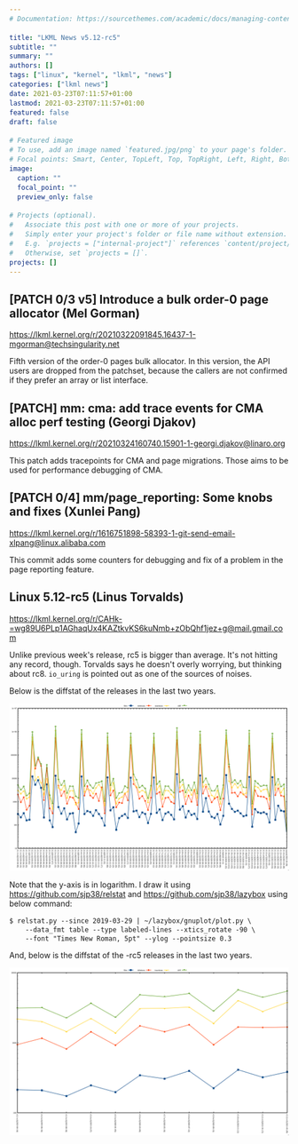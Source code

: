 ```yaml
---
# Documentation: https://sourcethemes.com/academic/docs/managing-content/

title: "LKML News v5.12-rc5"
subtitle: ""
summary: ""
authors: []
tags: ["linux", "kernel", "lkml", "news"]
categories: ["lkml news"]
date: 2021-03-23T07:11:57+01:00
lastmod: 2021-03-23T07:11:57+01:00
featured: false
draft: false

# Featured image
# To use, add an image named `featured.jpg/png` to your page's folder.
# Focal points: Smart, Center, TopLeft, Top, TopRight, Left, Right, BottomLeft, Bottom, BottomRight.
image:
  caption: ""
  focal_point: ""
  preview_only: false

# Projects (optional).
#   Associate this post with one or more of your projects.
#   Simply enter your project's folder or file name without extension.
#   E.g. `projects = ["internal-project"]` references `content/project/deep-learning/index.md`.
#   Otherwise, set `projects = []`.
projects: []
---
```


[PATCH 0/3 v5] Introduce a bulk order-0 page allocator (Mel Gorman)
-------------------------------------------------------------------

https://lkml.kernel.org/r/20210322091845.16437-1-mgorman@techsingularity.net

Fifth version of the order-0 pages bulk allocator.  In this version, the API
users are dropped from the patchset, because the callers are not confirmed if
they prefer an array or list interface.


[PATCH] mm: cma: add trace events for CMA alloc perf testing (Georgi Djakov)
----------------------------------------------------------------------------

https://lkml.kernel.org/r/20210324160740.15901-1-georgi.djakov@linaro.org

This patch adds tracepoints for CMA and page migrations.  Those aims to be used
for performance debugging of CMA.


[PATCH 0/4] mm/page_reporting: Some knobs and fixes (Xunlei Pang)
-----------------------------------------------------------------

https://lkml.kernel.org/r/1616751898-58393-1-git-send-email-xlpang@linux.alibaba.com

This commit adds some counters for debugging and fix of a problem in the page
reporting feature.


Linux 5.12-rc5 (Linus Torvalds)
-------------------------------

https://lkml.kernel.org/r/CAHk-=wg89U6PLp1AGhaqUx4KAZtkvKS6kuNmb+zObQhf1jez+g@mail.gmail.com

Unlike previous week's release, rc5 is bigger than average.  It's not hitting
any record, though.  Torvalds says he doesn't overly worrying, but thinking
about rc8.  `io_uring` is pointed out as one of the sources of noises.

Below is the diffstat of the releases in the last two years.

![Kernel release stat](/img/kernel_release_stat/v5.1-rc4..v5.12-rc5.png)

Note that the y-axis is in logarithm.  I draw it using
https://github.com/sjp38/relstat and https://github.com/sjp38/lazybox using
below command:

    $ relstat.py --since 2019-03-29 | ~/lazybox/gnuplot/plot.py \
	    --data_fmt table --type labeled-lines --xtics_rotate -90 \
	    --font "Times New Roman, 5pt" --ylog --pointsize 0.3


And, below is the diffstat of the -rc5 releases in the last two years.

![rc2 release stat](/img/kernel_release_stat/v5.12-rc5-only.png)

